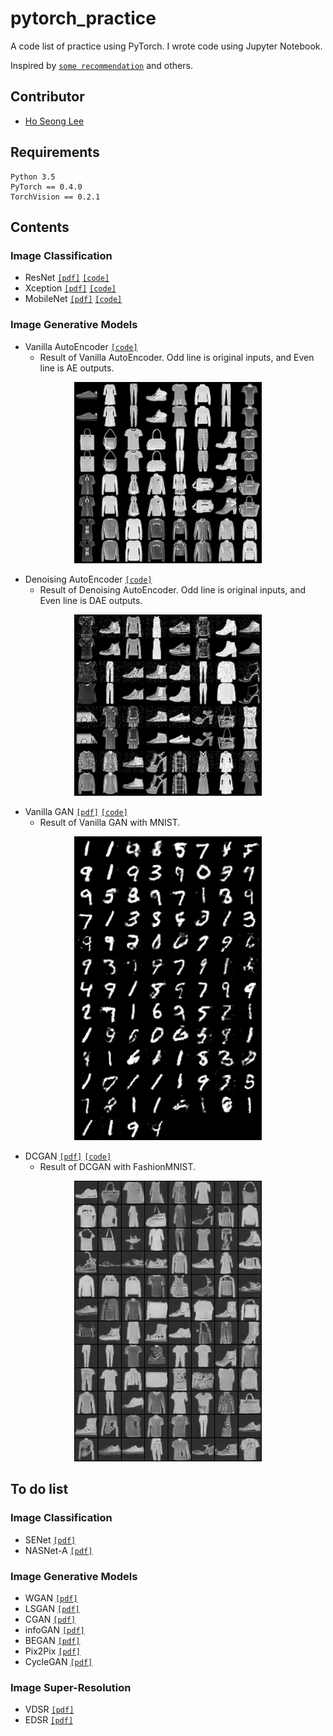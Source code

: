 # pytorch_practice
A code list of practice using PyTorch. I wrote code using Jupyter Notebook.

Inspired by [`some recommendation`](https://www.reddit.com/r/MachineLearning/comments/8vmuet/d_what_deep_learning_papers_should_i_implement_to/) and others.

## Contributor
* [Ho Seong Lee](https://github.com/hoya012)

## Requirements
```
Python 3.5
PyTorch == 0.4.0
TorchVision == 0.2.1
```

## Contents
### Image Classification
- ResNet [`[pdf]`](https://arxiv.org/abs/1704.06904) [`[code]`](https://github.com/hoya012/pytorch_practice/blob/master/Image_Classification/ResNet.ipynb)
- Xception [`[pdf]`](https://arxiv.org/abs/1610.02357) [`[code]`](https://github.com/hoya012/pytorch_practice/blob/master/Image_Classification/Xception.ipynb)
- MobileNet [`[pdf]`](https://arxiv.org/abs/1704.04861) [`[code]`](https://github.com/hoya012/pytorch_practice/blob/master/Image_Classification/MobileNet.ipynb)

### Image Generative Models
- Vanilla AutoEncoder  [`[code]`](https://github.com/hoya012/pytorch_practice/blob/master/Image_Generative_model/Vanilla_AE.ipynb)  
   - Result of Vanilla AutoEncoder. Odd line is original inputs, and Even line is AE outputs.  
   
<p align="center">
  <img width="300" src="/result_images/result_AE.png" "Result of Vanilla AutoEncoder. Odd line is original inputs, and Even line is AE outputs ">
</p>

- Denoising AutoEncoder [`[code]`](https://github.com/hoya012/pytorch_practice/blob/master/Image_Generative_model/Denoising_AE.ipynb)  
   - Result of Denoising AutoEncoder. Odd line is original inputs, and Even line is DAE outputs.  
   
<p align="center">
  <img width="300" src="/result_images/result_DAE.png" "Result of Denoising AutoEncoder. Odd line is original inputs, and Even line is DAE outputs ">
</p>


- Vanilla GAN [`[pdf]`](https://arxiv.org/abs/1406.2661) [`[code]`](https://github.com/hoya012/pytorch_practice/blob/master/Image_Generative_model/GAN.ipynb)
   - Result of Vanilla GAN with MNIST.  
   
<p align="center">
  <img width="300" src="/result_images/result_GAN.png" "Result of Vanilla GAN with MNIST ">
</p>

- DCGAN [`[pdf]`](https://arxiv.org/abs/1511.06434) [`[code]`](https://github.com/hoya012/pytorch_practice/blob/master/Image_Generative_model/DCGAN.ipynb)
   - Result of DCGAN with FashionMNIST.  
   
<p align="center">
  <img width="300" src="/result_images/result_DCGAN.png" "Result of DCGAN with FashionMNIST ">
</p>


## To do list
### Image Classification
- SENet [`[pdf]`](https://arxiv.org/abs/1709.01507)
- NASNet-A [`[pdf]`](https://arxiv.org/abs/1707.07012)

### Image Generative Models

- WGAN [`[pdf]`](https://arxiv.org/abs/1701.07875)
- LSGAN [`[pdf]`](https://arxiv.org/abs/1611.04076)
- CGAN [`[pdf]`](https://arxiv.org/abs/1411.1784)
- infoGAN [`[pdf]`](https://arxiv.org/abs/1606.03657)
- BEGAN [`[pdf]`](https://arxiv.org/abs/1702.08431)
- Pix2Pix [`[pdf]`](https://arxiv.org/abs/1611.07004)
- CycleGAN [`[pdf]`](https://arxiv.org/abs/1703.10593)

### Image Super-Resolution
- VDSR [`[pdf]`](https://arxiv.org/abs/1511.04587) 
- EDSR [`[pdf]`](https://arxiv.org/abs/1707.02921) 

